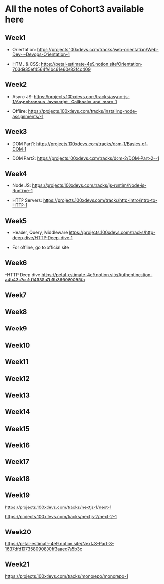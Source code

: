 # All the notes of Cohort3 available here

## Week1

- Orientation:
<https://projects.100xdevs.com/tracks/web-orientation/Web-Dev---Devops-Orientation-1>

- HTML & CSS:
<https://petal-estimate-4e9.notion.site/Orientation-703d935ef4564fe1bc61e60e83f4c409>

## Week2

- Async JS:
<https://projects.100xdevs.com/tracks/async-js-1/Asynchronous-Javascript--Callbacks-and-more-1>

- Offline:
<https://projects.100xdevs.com/tracks/installing-node-assignments/-1>

## Week3

- DOM Part1:
<https://projects.100xdevs.com/tracks/dom-1/Basics-of-DOM-1>

- DOM Part2:
<https://projects.100xdevs.com/tracks/dom-2/DOM-Part-2--1>

## Week4

- Node JS:
<https://projects.100xdevs.com/tracks/js-runtim/Node-js-Runtime-1>

- HTTP Servers:
<https://projects.100xdevs.com/tracks/http-intro/Intro-to-HTTP-1>

## Week5

- Header, Query, Middleware
<https://projects.100xdevs.com/tracks/http-deep-dive/HTTP-Deep-dive-1>

- For offline, go to official site

## Week6

-HTTP Deep dive
<https://petal-estimate-4e9.notion.site/Authentincation-a4b43c7cc1d14535a7b5b366080095fa>

## Week7

## Week8

## Week9

## Week10

## Week11

## Week12

## Week13

## Week14

## Week15

## Week16

## Week17

## Week18

## Week19

<https://projects.100xdevs.com/tracks/nextjs-1/next-1>

<https://projects.100xdevs.com/tracks/nextjs-2/next-2-1>

## Week20

<https://petal-estimate-4e9.notion.site/NextJS-Part-3-1637dfd107358090800ff3aaed7a5b3c>

## Week21

<https://projects.100xdevs.com/tracks/monorepo/monorepo-1>

